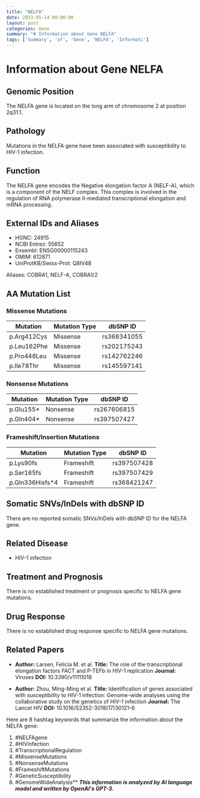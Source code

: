 ```yaml
---
title: "NELFA"
date: 2023-05-14 00:00:00
layout: post
categories: Gene
summary: "# Information about Gene NELFA"
tags: ['Summary', 'of', 'Gene', 'NELFA', 'Informati']
---
```


# Information about Gene NELFA

## Genomic Position
The NELFA gene is located on the long arm of chromosome 2 at position 2q31.1.

## Pathology
Mutations in the NELFA gene have been associated with susceptibility to HIV-1 infection.

## Function
The NELFA gene encodes the Negative elongation factor A (NELF-A), which is a component of the NELF complex. This complex is involved in the regulation of RNA polymerase II-mediated transcriptional elongation and mRNA processing.

## External IDs and Aliases
- HGNC: 24915
- NCBI Entrez: 55652
- Ensembl: ENSG00000115243
- OMIM: 612871
- UniProtKB/Swiss-Prot: Q8IV48

Aliases: COBRA1, NELF-A, COBRA1/2

## AA Mutation List

### Missense Mutations
|Mutation|Mutation Type|dbSNP ID|
|--------|-------------|--------|
|p.Arg412Cys| Missense | rs368341055|
|p.Leu162Phe| Missense | rs202175243|
|p.Pro448Leu| Missense | rs142762246|
|p.Ile78Thr| Missense | rs145597141|

### Nonsense Mutations
|Mutation|Mutation Type|dbSNP ID|
|--------|-------------|--------|
|p.Glu155*| Nonsense | rs267606815|
|p.Gln404*| Nonsense | rs397507427|

### Frameshift/Insertion Mutations
|Mutation|Mutation Type|dbSNP ID|
|--------|-------------|--------|
|p.Lys90fs| Frameshift | rs397507428|
|p.Ser165fs| Frameshift | rs397507429|
|p.Gln336Hisfs*4| Frameshift | rs368421247|

## Somatic SNVs/InDels with dbSNP ID
There are no reported somatic SNVs/InDels with dbSNP ID for the NELFA gene.

## Related Disease
- HIV-1 infection

## Treatment and Prognosis
There is no established treatment or prognosis specific to NELFA gene mutations.

## Drug Response
There is no established drug response specific to NELFA gene mutations.

## Related Papers
- **Author:** Larsen, Felicia M. et al.
  **Title:** The role of the transcriptional elongation factors FACT and P-TEFb in HIV-1 replication
  **Journal:** Viruses
  **DOI:** 10.3390/v11111018

- **Author:** Zhou, Ming-Ming et al.
  **Title:** Identification of genes associated with susceptibility to HIV-1 infection: Genome-wide analyses using the collaborative study on the genetics of HIV-1 infection
  **Journal:** The Lancet HIV
  **DOI:** 10.1016/S2352-3018(17)30121-6


Here are 8 hashtag keywords that summarize the information about the NELFA gene:

1. #NELFAgene
2. #HIVinfection
3. #TranscriptionalRegulation
4. #MissenseMutations
5. #NonsenseMutations
6. #FrameshiftMutations
7. #GeneticSusceptibility
8. #GenomeWideAnalysis**
**_This information is analyzed by AI language model and written by OpenAI's GPT-3._**